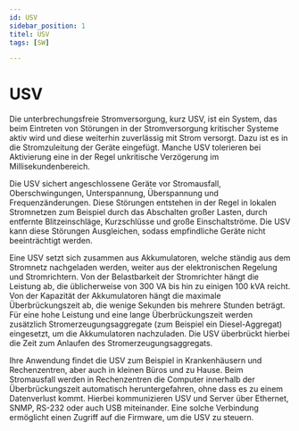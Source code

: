 ```yaml
---
id: USV
sidebar_position: 1
titel: USV
tags: [SW]

---
```


# USV

Die unterbrechungsfreie Stromversorgung, kurz USV, ist ein System,  das beim Eintreten von Störungen in der Stromversorgung kritischer  Systeme aktiv wird und diese weiterhin zuverlässig mit Strom versorgt.  Dazu ist es in die Stromzuleitung der Geräte eingefügt. Manche USV  tolerieren bei Aktivierung eine in der Regel unkritische Verzögerung im Millisekundenbereich.

Die USV sichert angeschlossene Geräte vor  Stromausfall, Oberschwingungen, Unterspannung, Überspannung und  Frequenzänderungen. Diese Störungen entstehen in der Regel in lokalen  Stromnetzen zum Beispiel durch das Abschalten großer Lasten, durch  entfernte Blitzeinschläge, Kurzschlüsse und große Einschaltströme. Die  USV kann diese Störungen Ausgleichen, sodass empfindliche Geräte nicht  beeinträchtigt werden.

Eine USV setzt sich zusammen aus Akkumulatoren, welche ständig aus dem Stromnetz nachgeladen werden,  weiter aus der elektronischen Regelung und Stromrichtern. Von der  Belastbarkeit der Stromrichter hängt die Leistung ab, die üblicherweise  von 300 VA bis hin zu einigen 100 kVA reicht. Von der Kapazität der  Akkumulatoren hängt die maximale Überbrückungszeit ab, die wenige  Sekunden bis mehrere Stunden beträgt. Für eine hohe Leistung und eine  lange Überbrückungszeit werden zusätzlich Stromerzeugungsaggregate (zum  Beispiel ein Diesel-Aggregat) eingesetzt, um die Akkumulatoren  nachzuladen. Die USV überbrückt hierbei die Zeit zum Anlaufen des  Stromerzeugungsaggregats.

Ihre Anwendung findet die USV zum Beispiel in Krankenhäusern und Rechenzentren, aber auch in kleinen Büros und zu Hause. Beim Stromausfall werden in Rechenzentren die Computer  innerhalb der Überbrückungszeit automatisch heruntergefahren, ohne dass  es zu einem Datenverlust kommt. Hierbei kommunizieren USV und Server  über Ethernet, SNMP, RS-232 oder auch USB miteinander. Eine solche  Verbindung ermöglicht einen Zugriff auf die Firmware, um die USV zu  steuern.
